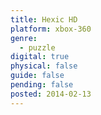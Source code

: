 ```yaml
---
title: Hexic HD
platform: xbox-360
genre:
  - puzzle
digital: true
physical: false
guide: false
pending: false
posted: 2014-02-13
---
```


